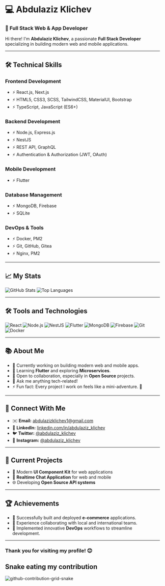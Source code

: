 # 💻 Abdulaziz Klichev

### 🚀 Full Stack Web & App Developer

Hi there! I'm **Abdulaziz Klichev**, a passionate **Full Stack Developer** specializing in building modern web and mobile applications.

---

## 🛠️ Technical Skills

### **Frontend Development**
- ⚡ React.js, Next.js
- ⚡ HTML5, CSS3, SCSS, TailwindCSS, MaterialUI, Bootstrap
- ⚡ TypeScript, JavaScript (ES6+)

### **Backend Development**
- ⚡ Node.js, Express.js
- ⚡ NestJS
- ⚡ REST API, GraphQL
- ⚡ Authentication & Authorization (JWT, OAuth)

### **Mobile Development**
- ⚡ Flutter

### **Database Management**
- ⚡ MongoDB, Firebase
- ⚡ SQLite

### **DevOps & Tools**
- ⚡ Docker, PM2
- ⚡ Git, GitHub, Gitea
- ⚡ Nginx, PM2

---

## 📈 My Stats

![GitHub Stats](https://github-readme-stats.vercel.app/api?username=michael-abdul&show_icons=true&theme=radical&count_private=true)
![Top Languages](https://github-readme-stats.vercel.app/api/top-langs/?username=michael-abdul&layout=compact&theme=radical)

---

## 🛠️ Tools and Technologies

![React](https://img.shields.io/badge/-React-61DAFB?logo=react&logoColor=white&style=flat-square)
![Node.js](https://img.shields.io/badge/-Node.js-339933?logo=node.js&logoColor=white&style=flat-square)
![NestJS](https://img.shields.io/badge/-NestJS-E0234E?logo=nestjs&logoColor=white&style=flat-square)
![Flutter](https://img.shields.io/badge/-Flutter-02569B?logo=flutter&logoColor=white&style=flat-square)
![MongoDB](https://img.shields.io/badge/-MongoDB-47A248?logo=mongodb&logoColor=white&style=flat-square)
![Firebase](https://img.shields.io/badge/-Firebase-FFCA28?logo=firebase&logoColor=white&style=flat-square)
![Git](https://img.shields.io/badge/-Git-F05032?logo=git&logoColor=white&style=flat-square)
![Docker](https://img.shields.io/badge/-Docker-2496ED?logo=docker&logoColor=white&style=flat-square)

---

## 📚 About Me

- 🔭 Currently working on building modern web and mobile apps.
- 🌱 Learning **Flutter** and exploring **Microservices**.
- 👯 Open to collaboration, especially in **Open Source** projects.
- 💬 Ask me anything tech-related!
- ⚡ Fun fact: Every project I work on feels like a mini-adventure. 🚀

---

## 🔗 Connect With Me

- ✉️ **Email:** [abdulazizklichev1@gmail.com](mailto:abdulazizklichev1@gmail.com)
- 💼 **LinkedIn:** [linkedin.com/in/abdulaziz_klichev](https://linkedin.com/in/abdulaziz_klichev)
- 🐦 **Twitter:** [@abdulaziz_klichev](https://twitter.com/abdulaziz_klichev)
- 📸 **Instagram:** [@abdulaziz_klichev](https://instagram.com/abdulaziz_klichev)

---

## 🧠 Current Projects

- 🚀 Modern **UI Component Kit** for web applications
- 📱 **Realtime Chat Application** for web and mobile
- 🌐 Developing **Open Source API systems**

---

## 🏆 Achievements

- 🌟 Successfully built and deployed **e-commerce** applications.
- 🌟 Experience collaborating with local and international teams.
- 🌟 Implemented innovative **DevOps** workflows to streamline development.

---

### Thank you for visiting my profile! 😊


## Snake eating my contribution
![github-contribution-grid-snake](https://user-images.githubusercontent.com/90142173/154796318-e529fdc7-2132-4ce7-8417-06b71cf02506.svg)

